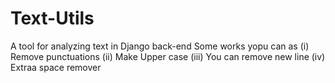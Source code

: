 # Text-Utils
A tool for analyzing text in Django back-end
Some works yopu can as
(i) Remove punctuations
(ii) Make Upper case
(iii) You can remove new line
(iv) Extraa space remover
